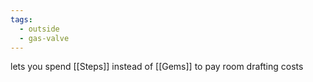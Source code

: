 ```yaml
---
tags:
  - outside
  - gas-valve
---
```

lets you spend [[Steps]] instead of [[Gems]] to pay room drafting costs
